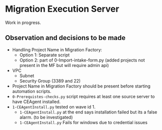 # Migration Execution Server

<!-- TODO: Write a readme documentation. -->
Work in progress.

## Observation and decisions to be made

- Handling Project Name in Migration Factory:
  - Option 1: Separate script
  - Option 2: part of 0-Import-intake-form.py (added projects not present in the MF but will require admin api)
- VPC
  - Subnet
  - Security Group (3389 and 22)
- Project Name in Migration Factory should be present before starting automation scripts.
- `0-Prerequistes-checks.py` script requires at least one source server to have CEAgent installed.
- `1-CEAgentInstall.py` tested on wave id 1.
  - `1-CEAgentInstall.py` at the end says installation failed but its a false alarm. (to be investigated)
  - `1-CEAgentInstall.py` Fails for windows due to credential issues
